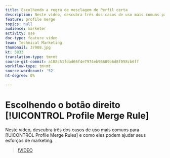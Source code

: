 ```yaml
---
title: Escolhendo a regra de mesclagem de Perfil certa
description: Neste vídeo, descubra três dos casos de uso mais comuns para Regras de mesclagem de Perfis e como eles podem ajudar seus esforços de marketing.
feature: profile merge
topics: null
audience: marketer
activity: use
doc-type: feature video
team: Technical Marketing
thumbnail: 37908.jpg
kt: 5833
translation-type: tm+mt
source-git-commit: a108c51fdad66f4e7974eb96609b6d8f058cb6ff
workflow-type: tm+mt
source-wordcount: '52'
ht-degree: 0%

---
```



# Escolhendo o botão direito [!UICONTROL Profile Merge Rule]

Neste vídeo, descubra três dos casos de uso mais comuns para [!UICONTROL Profile Merge Rules] e como eles podem ajudar seus esforços de marketing.

>[!VIDEO](https://video.tv.adobe.com/v/37908/?quality=12&learn=on)

